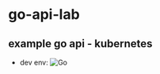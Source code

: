 # go-api-lab
example go api - kubernetes
-
* dev env: ![Go](https://github.com/chaconmelgarejo/go-api-lab/workflows/Go/badge.svg?branch=develop)
